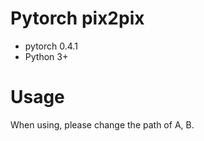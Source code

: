 # Pytorch pix2pix
+ pytorch 0.4.1
+ Python 3+

# Usage
When using, please change the path of A, B.

